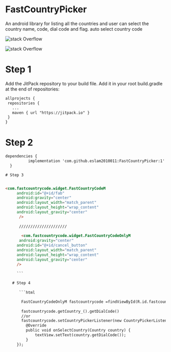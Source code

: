# FastCountryPicker
An android library for listing all the countries and user can select the country name, code, dial code and flag.
auto select country code 

![stack Overflow](https://scontent-amt2-1.xx.fbcdn.net/v/t1.15752-9/216208666_806292543580380_5867943563406577971_n.jpg?_nc_cat=102&ccb=1-3&_nc_sid=ae9488&_nc_eui2=AeGxQMgEe5doHMwuxOc7_PNSFAJ_K-DuMdgUAn8r4O4x2Nv1Zv9HNqDqh4xCz-PIzkmrVsZfBMnFsGBKzl7IpP5h&_nc_ohc=u8yQBGx4ZDMAX8yWBwF&tn=-Vt39XWB7CFMNonH&_nc_ht=scontent-amt2-1.xx&oh=737c00381b213f0e5bb6d9d84eee4b09&oe=60F21184)

![stack Overflow](https://scontent-ams4-1.xx.fbcdn.net/v/t1.15752-9/214705831_1400289497014133_703159684205771225_n.jpg?_nc_cat=110&ccb=1-3&_nc_sid=ae9488&_nc_eui2=AeE1Ly9HqH1kJSJAHzBNtidJXDFgWHET1ihcMWBYcRPWKArVxuDAiWmE0pTSm23smLdwR_kK-0jgHMMyIn5Wy0Wu&_nc_ohc=IK2_6eMukmwAX9xco5r&_nc_ht=scontent-ams4-1.xx&oh=8d516deb45e70e51125cfc5b5c1aa079&oe=60F14212)

 # Step 1

Add the JitPack repository to your build file. Add it in your root build.gradle at the end of repositories:


 ```html
 allprojects {
  repositories {
    ...
    maven { url "https://jitpack.io" }
  }
}
 ```
 
  # Step 2
 
  
  ```html
 dependencies {
	        implementation 'com.github.eslam2010011:FastCountryPicker:1'
	}
  
 ```
  
    # Step 3

   ```html

   <com.fastcountrycode.widget.FastCountryCodeM
        android:id="@+id/fab"
        android:gravity="center"
        android:layout_width="match_parent"
        android:layout_height="wrap_content"
        android:layout_gravity="center"
         />
         
         /////////////////////
         
          <com.fastcountrycode.widget.FastCountryCodeOnlyM
         android:gravity="center"
        android:id="@+id/cancel_button"
        android:layout_width="match_parent"
        android:layout_height="wrap_content"
        android:layout_gravity="center"
        />
        
        ```
  
      # Step 4
      
         ```html

          FastCountryCodeOnlyM fastcountrycode =findViewById(R.id.fastcountrycode);
          
          fastcountrycode.getCountry_().getDialCode()
          //or
          fastcountrycode.setCountryPickerListener(new CountryPickerListener() {
            @Override
            public void onSelectCountry(Country country) {
                textView.setText(country.getDialCode());
            }
        });

```
